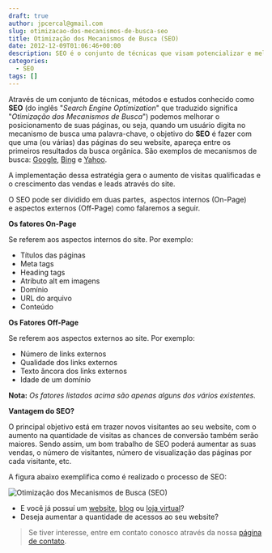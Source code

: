 ```yaml
---
draft: true
author: jpcercal@gmail.com
slug: otimizacao-dos-mecanismos-de-busca-seo
title: Otimização dos Mecanismos de Busca (SEO)
date: 2012-12-09T01:06:46+00:00
description: SEO é o conjunto de técnicas que visam potencializar e melhorar o posicionamento de um site nos sites de resultados da busca orgânica, como o Google.
categories:
  - SEO
tags: []
---
```


Através de um conjunto de técnicas, métodos e estudos conhecido como **SEO** (do inglês "_Search Engine Optimization_" que traduzido significa "_Otimização dos Mecanismos de Busca_") podemos melhorar o posicionamento de suas páginas, ou seja, quando um usuário digita no mecanismo de busca uma palavra-chave, o objetivo do **SEO** é fazer com que uma (ou várias) das páginas do seu website, apareça entre os primeiros resultados da busca orgânica. São exemplos de mecanismos de busca: [Google](http://www.google.com.br "Google"), [Bing](http://br.bing.com/ "Bing") e [Yahoo](http://br.search.yahoo.com/ "Yahoo").

A implementação dessa estratégia gera o aumento de visitas qualificadas e o crescimento das vendas e leads através do site.

O SEO pode ser dividido em duas partes,  aspectos internos (On-Page) e aspectos externos (Off-Page) como falaremos a seguir.

**Os fatores On-Page**

Se referem aos aspectos internos do site. Por exemplo:

* Títulos das páginas
* Meta tags
* Heading tags
* Atributo alt em imagens
* Domínio
* URL do arquivo
* Conteúdo

**Os Fatores Off-Page**

Se referem aos aspectos externos ao site. Por exemplo:

* Número de links externos
* Qualidade dos links externos
* Texto âncora dos links externos
* Idade de um domínio

**Nota:** _Os fatores listados acima são apenas alguns dos vários existentes._

**Vantagem do SEO?**

O principal objetivo está em trazer novos visitantes ao seu website, com o aumento na quantidade de visitas as chances de conversão também serão maiores. Sendo assim, um bom trabalho de SEO poderá aumentar as suas vendas, o número de visitantes, número de visualização das páginas por cada visitante, etc.

A figura abaixo exemplifica como é realizado o processo de SEO:

![Otimização dos Mecanismos de Busca (SEO)](http://sistemas.cekurte.com/wp-content/uploads/2012/12/processo-seo.png "SEO - O Processo")

* E você já possuí um [website](http://sistemas.cekurte.com/servicos/websites/ "Websites"), [blog](http://sistemas.cekurte.com/servicos/blogs/ "Blogs") ou [loja virtual](http://sistemas.cekurte.com/servicos/lojas-virtuais/ "Lojas Virtuais")?
* Deseja aumentar a quantidade de acessos ao seu website?

> Se tiver interesse, entre em contato conosco através da nossa [página de contato](http://sistemas.cekurte.com/contato/ "Contato").
